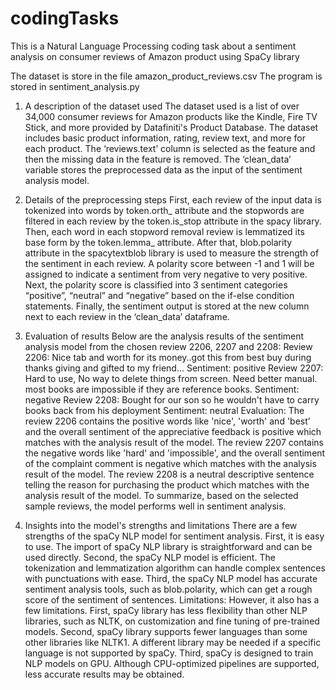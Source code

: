 # codingTasks

This is a Natural Language Processing coding task about a sentiment analysis on consumer reviews of Amazon product using SpaCy library

The dataset is store in the file amazon_product_reviews.csv
The program is stored in sentiment_analysis.py

1. A description of the dataset used
The dataset used is a list of over 34,000 consumer reviews for Amazon products like
the Kindle, Fire TV Stick, and more provided by Datafiniti's Product Database. The
dataset includes basic product information, rating, review text, and more for each
product.
The ‘reviews.text’ column is selected as the feature and then the missing data in the
feature is removed. The ‘clean_data’ variable stores the preprocessed data as the
input of the sentiment analysis model.

2. Details of the preprocessing steps
First, each review of the input data is tokenized into words by token.orth_ attribute
and the stopwords are filtered in each review by the token.is_stop attribute in the
spacy library.
Then, each word in each stopword removal review is lemmatized its base form by
the token.lemma_ attribute.
After that, blob.polarity attribute in the spacytextblob library is used to measure the
strength of the sentiment in each review. A polarity score between -1 and 1 will be
assigned to indicate a sentiment from very negative to very positive.
Next, the polarity score is classified into 3 sentiment categories “positive”, “neutral”
and “negative” based on the if-else condition statements.
Finally, the sentiment output is stored at the new column next to each review in the
‘clean_data’ dataframe.

3. Evaluation of results
Below are the analysis results of the sentiment analysis model from the chosen
review 2206, 2207 and 2208:
Review 2206:
Nice tab and worth for its money..got this from best buy during thanks giving and
gifted to my friend...
Sentiment: positive
Review 2207:
Hard to use, No way to delete things from screen. Need better manual. most books
are impossible if they are reference books.
Sentiment: negative
Review 2208:
Bought for our son so he wouldn't have to carry books back from his deployment
Sentiment: neutral
Evaluation:
The review 2206 contains the positive words like 'nice', 'worth' and 'best’ and the
overall sentiment of the appreciative feedback is positive which matches with the
analysis result of the model.
The review 2207 contains the negative words like 'hard' and 'impossible', and the
overall sentiment of the complaint comment is negative which matches with the
analysis result of the model.
The review 2208 is a neutral descriptive sentence telling the reason for purchasing
the product which matches with the analysis result of the model.
To summarize, based on the selected sample reviews, the model performs well in
sentiment analysis.

4. Insights into the model's strengths and limitations
There are a few strengths of the spaCy NLP model for sentiment analysis.
First, it is easy to use. The import of spaCy NLP library is straightforward and can be
used directly.
Second, the spaCy NLP model is efficient. The tokenization and lemmatization
algorithm can handle complex sentences with punctuations with ease.
Third, the spaCy NLP model has accurate sentiment analysis tools, such as
blob.polarity, which can get a rough score of the sentiment of sentences.
Limitations:
However, it also has a few limitations.
First, spaCy library has less flexibility than other NLP libraries, such as NLTK, on
customization and fine tuning of pre-trained models.
Second, spaCy library supports fewer languages than some other libraries like
NLTK1. A different library may be needed if a specific language is not supported by
spaCy.
Third, spaCy is designed to train NLP models on GPU. Although CPU-optimized
pipelines are supported, less accurate results may be obtained.
